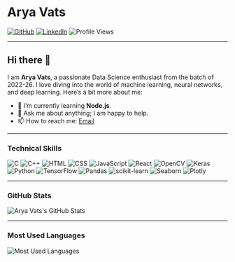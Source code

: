 # Arya Vats

[![GitHub](https://img.shields.io/badge/GitHub-aryavats13-blue?style=flat&logo=github)](https://github.com/aryavats13)
[![LinkedIn](https://img.shields.io/badge/LinkedIn-arya--vats--24ba68253-blue?style=flat&logo=linkedin)](https://www.linkedin.com/in/arya-vats-24ba68253)
![Profile Views](https://komarev.com/ghpvc/?username=aryavats13&color=blue)


---

## Hi there 👋

I am **Arya Vats**, a passionate Data Science enthusiast from the batch of 2022-26. I love diving into the world of machine learning, neural networks, and deep learning. Here’s a bit more about me:

- 🌱 I’m currently learning **Node.js**.
- 💬 Ask me about anything; I am happy to help.
- 📫 How to reach me: [Email](mailto:aryavats44@gmail.com)

---

### Technical Skills

![C](https://img.shields.io/badge/-C-000?&logo=C)
![C++](https://img.shields.io/badge/-C++-00599C?style=flat&logo=cplusplus)
![HTML](https://img.shields.io/badge/-HTML5-E34F26?style=flat&logo=html5&logoColor=white)
![CSS](https://img.shields.io/badge/-CSS3-1572B6?style=flat&logo=css3)
![JavaScript](https://img.shields.io/badge/-JavaScript-F7DF1E?style=flat&logo=javascript&logoColor=black)
![React](https://img.shields.io/badge/-React-61DAFB?style=flat&logo=react&logoColor=black)
![OpenCV](https://img.shields.io/badge/-OpenCV-5C3EE8?style=flat&logo=opencv&logoColor=white)
![Keras](https://img.shields.io/badge/-Keras-D00000?style=flat&logo=keras&logoColor=white)
![Python](https://img.shields.io/badge/-Python-3776AB?style=flat&logo=python&logoColor=white)
![TensorFlow](https://img.shields.io/badge/-TensorFlow-FF6F00?style=flat&logo=tensorflow&logoColor=white)
![Pandas](https://img.shields.io/badge/-Pandas-150458?style=flat&logo=pandas)
![scikit-learn](https://img.shields.io/badge/-ScikitLearn-F7931E?style=flat&logo=scikitlearn)
![Seaborn](https://img.shields.io/badge/-Seaborn-3776AB?style=flat&logo=python)
![Plotly](https://img.shields.io/badge/-Plotly-3F4F75?style=flat&logo=plotly)

---

### GitHub Stats

![Arya Vats's GitHub Stats](https://github-readme-stats.vercel.app/api?username=aryavats13&show_icons=true&theme=radical)

---

### Most Used Languages

![Most Used Languages](https://github-readme-stats.vercel.app/api/top-langs/?username=aryavats13&layout=compact&theme=radical)
